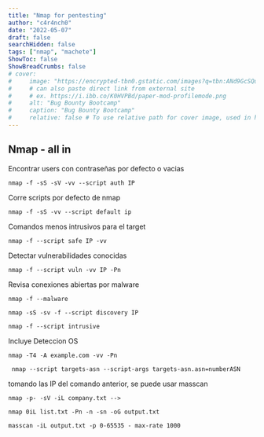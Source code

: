 ```yaml
---
title: "Nmap for pentesting"
author: "c4r4nch0"
date: "2022-05-07"
draft: false
searchHidden: false
tags: ["nmap", "machete"]
ShowToc: false
ShowBreadCrumbs: false
# cover:
#     image: "https://encrypted-tbn0.gstatic.com/images?q=tbn:ANd9GcSQud1wlz3Fl6brRiyQMKkg8XMhI2BE9J7SazqbG4DBOcbkVorYi34k1Y6axGErJj0L9LU&usqp=CAU"
#     # can also paste direct link from external site
#     # ex. https://i.ibb.co/K0HVPBd/paper-mod-profilemode.png
#     alt: "Bug Bounty Bootcamp"
#     caption: "Bug Bounty Bootcamp"
#     relative: false # To use relative path for cover image, used in hugo Page-bundles    
---
```

## Nmap - all in

Encontrar users con contraseñas por defecto o vacias
```
nmap -f -sS -sV -vv --script auth IP
```
Corre scripts por defecto de nmap
```
nmap -f -sS -vv --script default ip
```
Comandos menos intrusivos para el target
```
nmap -f --script safe IP -vv
```
Detectar vulnerabilidades conocidas
```
nmap -f --script vuln -vv IP -Pn
```
Revisa conexiones abiertas por malware
```
nmap -f --malware
```

```
nmap -sS -sv -f --script discovery IP
``` 

```
nmap -f --script intrusive
```
Incluye Deteccion OS
```
nmap -T4 -A example.com -vv -Pn
```

```
 nmap --script targets-asn --script-args targets-asn.asn=numberASN
```

tomando las IP del comando anterior, se puede usar masscan
```
nmap -p- -sV -iL company.txt --> 
```

```
nmap 0iL list.txt -Pn -n -sn -oG output.txt
```
```
masscan -iL output.txt -p 0-65535 - max-rate 1000
```

